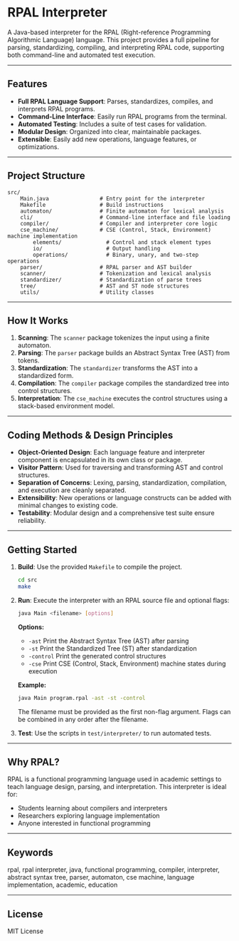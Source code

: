 # RPAL Interpreter

A Java-based interpreter for the RPAL (Right-reference Programming Algorithmic Language) language. This project provides a full pipeline for parsing, standardizing, compiling, and interpreting RPAL code, supporting both command-line and automated test execution.

---

## Features

- **Full RPAL Language Support**: Parses, standardizes, compiles, and interprets RPAL programs.
- **Command-Line Interface**: Easily run RPAL programs from the terminal.
- **Automated Testing**: Includes a suite of test cases for validation.
- **Modular Design**: Organized into clear, maintainable packages.
- **Extensible**: Easily add new operations, language features, or optimizations.

---

## Project Structure

```
src/
	Main.java                # Entry point for the interpreter
	Makefile                 # Build instructions
	automaton/               # Finite automaton for lexical analysis
	cli/                     # Command-line interface and file loading
	compiler/                # Compiler and interpreter core logic
	cse_machine/             # CSE (Control, Stack, Environment) machine implementation
		elements/              # Control and stack element types
		io/                    # Output handling
		operations/            # Binary, unary, and two-step operations
	parser/                  # RPAL parser and AST builder
	scanner/                 # Tokenization and lexical analysis
	standardizer/            # Standardization of parse trees
	tree/                    # AST and ST node structures
	utils/                   # Utility classes
```

---

## How It Works

1. **Scanning**: The `scanner` package tokenizes the input using a finite automaton.
2. **Parsing**: The `parser` package builds an Abstract Syntax Tree (AST) from tokens.
3. **Standardization**: The `standardizer` transforms the AST into a standardized form.
4. **Compilation**: The `compiler` package compiles the standardized tree into control structures.
5. **Interpretation**: The `cse_machine` executes the control structures using a stack-based environment model.

---

## Coding Methods & Design Principles

- **Object-Oriented Design**: Each language feature and interpreter component is encapsulated in its own class or package.
- **Visitor Pattern**: Used for traversing and transforming AST and control structures.
- **Separation of Concerns**: Lexing, parsing, standardization, compilation, and execution are cleanly separated.
- **Extensibility**: New operations or language constructs can be added with minimal changes to existing code.
- **Testability**: Modular design and a comprehensive test suite ensure reliability.

---

## Getting Started


1. **Build**: Use the provided `Makefile` to compile the project.
	```sh
	cd src
	make
	```

2. **Run**: Execute the interpreter with an RPAL source file and optional flags:
	```sh
	java Main <filename> [options]
	```
	**Options:**
	- `-ast`      Print the Abstract Syntax Tree (AST) after parsing
	- `-st`       Print the Standardized Tree (ST) after standardization
	- `-control`  Print the generated control structures
	- `-cse`      Print CSE (Control, Stack, Environment) machine states during execution

	**Example:**
	```sh
	java Main program.rpal -ast -st -control
	```

	The filename must be provided as the first non-flag argument. Flags can be combined in any order after the filename.

3. **Test**: Use the scripts in `test/interpreter/` to run automated tests.

---

## Why RPAL?

RPAL is a functional programming language used in academic settings to teach language design, parsing, and interpretation. This interpreter is ideal for:
- Students learning about compilers and interpreters
- Researchers exploring language implementation
- Anyone interested in functional programming

---

## Keywords

rpal, rpal interpreter, java, functional programming, compiler, interpreter, abstract syntax tree, parser, automaton, cse machine, language implementation, academic, education

---

## License

MIT License